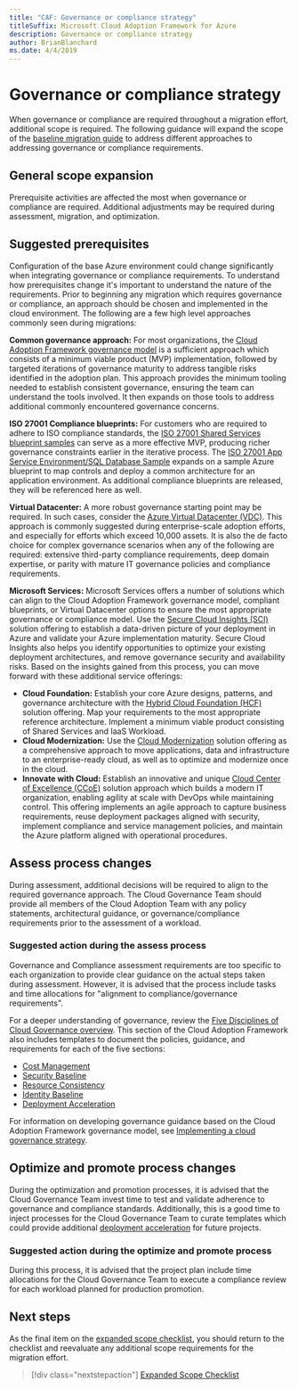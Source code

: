 ```yaml
---
title: "CAF: Governance or compliance strategy"
titleSuffix: Microsoft Cloud Adoption Framework for Azure
description: Governance or compliance strategy
author: BrianBlanchard
ms.date: 4/4/2019
---
```


# Governance or compliance strategy

When governance or compliance are required throughout a migration effort, additional scope is required. The following guidance will expand the scope of the [baseline migration guide](../baseline-migration-guide/overview.md) to address different approaches to addressing governance or compliance requirements.

## General scope expansion

Prerequisite activities are affected the most when governance or compliance are required. Additional adjustments may be required during assessment, migration, and optimization.

## Suggested prerequisites

Configuration of the base Azure environment could change significantly when integrating governance or compliance requirements. To understand how prerequisites change it's important to understand the nature of the requirements. Prior to beginning any migration which requires governance or compliance, an approach should be chosen and implemented in the cloud environment. The following are a few high level approaches commonly seen during migrations:

**Common governance approach:** For most organizations, the [Cloud Adoption Framework governance model](../../governance/journeys/overview.md) is a sufficient approach which consists of a minimum viable product (MVP) implementation, followed by targeted iterations of governance maturity to address tangible risks identified in the adoption plan. This approach provides the minimum tooling needed to establish consistent governance, ensuring the team can understand the tools involved. It then expands on those tools to address additional commonly encountered governance concerns.

**ISO 27001 Compliance blueprints:** For customers who are required to adhere to ISO compliance standards, the [ISO 27001 Shared Services blueprint samples](/azure/governance/blueprints/samples/iso27001-shared/index) can serve as a more effective MVP, producing richer governance constraints earlier in the iterative process. The [ISO 27001 App Service Environment/SQL Database Sample](/azure/governance/blueprints/samples/iso27001-ase-sql-workload) expands on a sample Azure blueprint to map controls and deploy a common architecture for an application environment. As additional compliance blueprints are released, they will be referenced here as well.

**Virtual Datacenter:** A more robust governance starting point may be required. In such cases, consider the [Azure Virtual Datacenter (VDC)](../../../vdc/index.md). This approach is commonly suggested during enterprise-scale adoption efforts, and especially for efforts which exceed 10,000 assets. It is also the de facto choice for complex governance scenarios when any of the following are required: extensive third-party compliance requirements, deep domain expertise, or parity with mature IT governance policies and compliance requirements.

**Microsoft Services:**
Microsoft Services offers a number of solutions which can align to the Cloud Adoption Framework governance model, compliant blueprints, or Virtual Datacenter options to ensure the most appropriate governance or compliance model. Use the [Secure Cloud Insights (SCI)](https://aka.ms/SCIDatasheet) solution offering to establish a data-driven picture of your deployment in Azure and validate your Azure implementation maturity. Secure Cloud Insights also helps you identify opportunities to optimize your existing deployment architectures, and remove governance security and availability risks. Based on the  insights gained from this process, you can move forward with these additional service offerings:

- **Cloud Foundation:** Establish your core Azure designs, patterns, and governance architecture with the [Hybrid Cloud Foundation (HCF)](https://aka.ms/CloudFoundationDatasheet) solution offering. Map your requirements to the most appropriate reference architecture. Implement a minimum viable product consisting of Shared Services and IaaS Workload.
- **Cloud Modernization:** Use the [Cloud Modernization](https://aka.ms/CloudMoDatasheet) solution offering as a comprehensive approach to move applications, data and infrastructure to an enterprise-ready cloud, as well as to optimize and modernize once in the cloud.
- **Innovate with Cloud:** Establish an innovative and unique [Cloud Center of Excellence (CCoE)](https://aka.ms/CCoEDatasheet) solution approach which builds a modern IT organization, enabling agility at scale with DevOps while maintaining control. This offering implements an agile approach to capture business requirements, reuse deployment packages aligned with security, implement compliance and service management policies, and maintain the Azure platform aligned with operational procedures.

## Assess process changes

During assessment, additional decisions will be required to align to the required governance approach. The Cloud Governance Team should provide all members of the Cloud Adoption Team with any policy statements, architectural guidance, or governance/compliance requirements prior to the assessment of a workload.

### Suggested action during the assess process

Governance and Compliance assessment requirements are too specific to each organization to provide clear guidance on the actual steps taken during assessment. However, it is advised that the process include tasks and time allocations for "alignment to compliance/governance requirements".

For a deeper understanding of governance, review the [Five Disciplines of Cloud Governance overview](/azure/architecture/cloud-adoption/governance/governance-disciplines.md). This section of the Cloud Adoption Framework also includes templates to document the policies, guidance, and requirements for each of the five sections:

- [Cost Management](/azure/architecture/cloud-adoption/governance/cost-management/template.md)
- [Security Baseline](/azure/architecture/cloud-adoption/governance/security-baseline/template.md)
- [Resource Consistency](/azure/architecture/cloud-adoption/governance/resource-consistency/template.md)
- [Identity Baseline](/azure/architecture/cloud-adoption/governance/identity-baseline/template.md)
- [Deployment Acceleration](/azure/architecture/cloud-adoption/governance/deployment-acceleration/template.md)

For information on developing governance guidance based on the Cloud Adoption Framework governance model, see [Implementing a cloud governance strategy](/azure/architecture/cloud-adoption/governance/corporate-policy).

## Optimize and promote process changes

During the optimization and promotion processes, it is advised that the Cloud Governance Team invest time to test and validate adherence to governance and compliance standards. Additionally, this is a good time to inject processes for the Cloud Governance Team to curate templates which could provide additional [deployment acceleration](/azure/architecture/cloud-adoption/governance/deployment-acceleration/overview.md) for future projects.

### Suggested action during the optimize and promote process

During this process, it is advised that the project plan include time allocations for the Cloud Governance Team to execute a compliance review for each workload planned for production promotion.

## Next steps

As the final item on the [expanded scope checklist](./overview.md), you should return to the checklist and reevaluate any additional scope requirements for the migration effort.

> [!div class="nextstepaction"]
> [Expanded Scope Checklist](./overview.md)